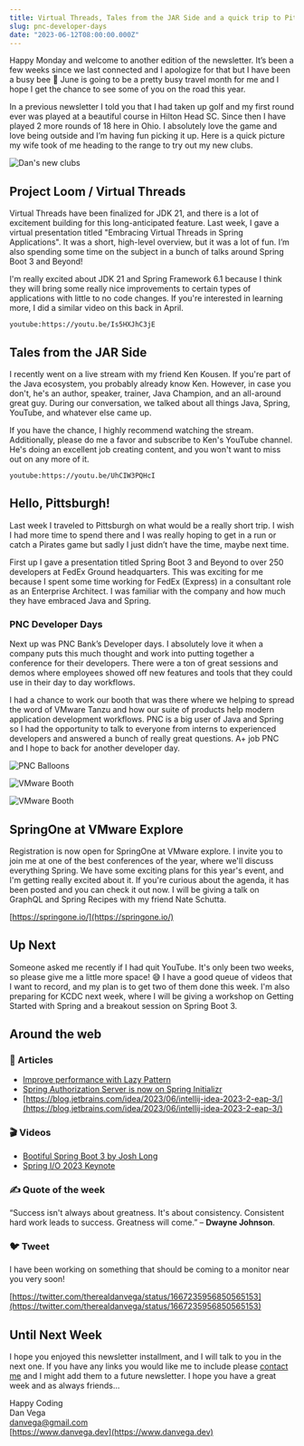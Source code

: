 ```yaml
---
title: Virtual Threads, Tales from the JAR Side and a quick trip to Pittsburgh
slug: pnc-developer-days
date: "2023-06-12T08:00:00.000Z"
---
```


Happy Monday and welcome to another edition of the newsletter. It’s been a few weeks since we last connected and I apologize for that but I have been a busy bee 🐝 June is going to be a pretty busy travel month for me and I hope I get the chance to see some of you on the road this year.

In a previous newsletter I told you that I had taken up golf and my first round ever was played at a beautiful course in Hilton Head SC. Since then I have played 2 more rounds of 18 here in Ohio. I absolutely love the game and love being outside and I’m having fun picking it up. Here is a quick picture my wife took of me heading to the range to try out my new clubs.

![Dan's new clubs](./dan-new-golf-clubs.jpeg)

## Project Loom / Virtual Threads

Virtual Threads have been finalized for JDK 21, and there is a lot of excitement building for this long-anticipated feature. Last week, I gave a virtual presentation titled "Embracing Virtual Threads in Spring Applications". It was a short, high-level overview, but it was a lot of fun. I’m also spending some time on the subject in a bunch of talks around Spring Boot 3 and Beyond!

I'm really excited about JDK 21 and Spring Framework 6.1 because I think they will bring some really nice improvements to certain types of applications with little to no code changes. If you're interested in learning more, I did a similar video on this back in April.

`youtube:https://youtu.be/Is5HXJhC3jE`

## Tales from the JAR Side

I recently went on a live stream with my friend Ken Kousen. If you're part of the Java ecosystem, you probably already know Ken. However, in case you don't, he's an author, speaker, trainer, Java Champion, and an all-around great guy. During our conversation, we talked about all things Java, Spring, YouTube, and whatever else came up.

If you have the chance, I highly recommend watching the stream. Additionally, please do me a favor and subscribe to Ken's YouTube channel. He's doing an excellent job creating content, and you won't want to miss out on any more of it.

`youtube:https://youtu.be/UhCIW3PQHcI`

## Hello, Pittsburgh!

Last week I traveled to Pittsburgh on what would be a really short trip. I wish I had more time to spend there and I was really hoping to get in a run or catch a Pirates game but sadly I just didn’t have the time, maybe next time.

First up I gave a presentation titled Spring Boot 3 and Beyond to over 250 developers at FedEx Ground headquarters. This was exciting for me because I spent some time working for FedEx (Express) in a consultant role as an Enterprise Architect. I was familiar with the company and how much they have embraced Java and Spring.

### PNC Developer Days

Next up was PNC Bank’s Developer days. I absolutely love it when a company puts this much thought and work into putting together a conference for their developers. There were a ton of great sessions and demos where employees showed off new features and tools that they could use in their day to day workflows.

I had a chance to work our booth that was there where we helping to spread the word of VMware Tanzu and how our suite of products help modern application development workflows. PNC is a big user of Java and Spring so I had the opportunity to talk to everyone from interns to experienced developers and answered a bunch of really great questions. A+ job PNC and I hope to back for another developer day.

![PNC Balloons](./pnc-balloons.jpeg)

![VMware Booth](./vmware-booth-01.png)

![VMware Booth](./vmware-booth-02.png)

## SpringOne at VMware Explore

Registration is now open for SpringOne at VMware explore. I invite you to join me at one of the best conferences of the year, where we'll discuss everything Spring. We have some exciting plans for this year's event, and I'm getting really excited about it. If you're curious about the agenda, it has been posted and you can check it out now. I will be giving a talk on GraphQL and Spring Recipes with my friend Nate Schutta.

[https://springone.io/](https://springone.io/)

## Up Next

Someone asked me recently if I had quit YouTube. It's only been two weeks, so please give me a little more space! 😅 I have a good queue of videos that I want to record, and my plan is to get two of them done this week. I'm also preparing for KCDC next week, where I will be giving a workshop on Getting Started with Spring and a breakout session on Spring Boot 3.

## Around the web

### 📝 Articles

- [Improve performance with Lazy Pattern](https://dev.to/jacobandrewsky/improving-web-performance-with-lazy-pattern-3eia)
- [Spring Authorization Server is now on Spring Initializr](https://spring.io/blog/2023/05/24/spring-authorization-server-is-on-spring-initializr)
- [https://blog.jetbrains.com/idea/2023/06/intellij-idea-2023-2-eap-3/](https://blog.jetbrains.com/idea/2023/06/intellij-idea-2023-2-eap-3/)

### 🎬 Videos

- [Bootiful Spring Boot 3 by Josh Long](https://www.youtube.com/watch?v=J8nbBiAnI6A)
- [Spring I/O 2023 Keynote](https://www.youtube.com/watch?v=IgmeFeTU1a4)

### ✍️ Quote of the week

“Success isn't always about greatness. It's about consistency. Consistent hard work leads to success. Greatness will come.” – **Dwayne Johnson**.

### 🐦 Tweet

I have been working on something that should be coming to a monitor near you very soon!

[https://twitter.com/therealdanvega/status/1667235956850565153](https://twitter.com/therealdanvega/status/1667235956850565153)

## Until Next Week

I hope you enjoyed this newsletter installment, and I will talk to you in the next one. If you have any links you would like me to include please [contact me](http://twitter.com/therealdanvega) and I might add them to a future newsletter. I hope you have a great week and as always friends...

Happy Coding<br/>
Dan Vega<br/>
danvega@gmail.com<br/>
[https://www.danvega.dev](https://www.danvega.dev)
